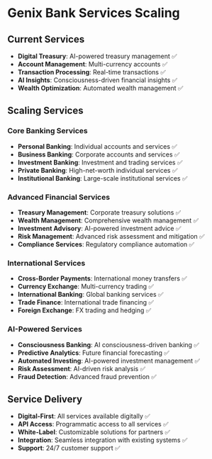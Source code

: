 # Genix Bank Services Scaling

## Current Services
- **Digital Treasury**: AI-powered treasury management ✅
- **Account Management**: Multi-currency accounts ✅
- **Transaction Processing**: Real-time transactions ✅
- **AI Insights**: Consciousness-driven financial insights ✅
- **Wealth Optimization**: Automated wealth management ✅

## Scaling Services

### Core Banking Services
- **Personal Banking**: Individual accounts and services ✅
- **Business Banking**: Corporate accounts and services ✅
- **Investment Banking**: Investment and trading services ✅
- **Private Banking**: High-net-worth individual services ✅
- **Institutional Banking**: Large-scale institutional services ✅

### Advanced Financial Services
- **Treasury Management**: Corporate treasury solutions ✅
- **Wealth Management**: Comprehensive wealth management ✅
- **Investment Advisory**: AI-powered investment advice ✅
- **Risk Management**: Advanced risk assessment and mitigation ✅
- **Compliance Services**: Regulatory compliance automation ✅

### International Services
- **Cross-Border Payments**: International money transfers ✅
- **Currency Exchange**: Multi-currency trading ✅
- **International Banking**: Global banking services ✅
- **Trade Finance**: International trade financing ✅
- **Foreign Exchange**: FX trading and hedging ✅

### AI-Powered Services
- **Consciousness Banking**: AI consciousness-driven banking ✅
- **Predictive Analytics**: Future financial forecasting ✅
- **Automated Investing**: AI-powered investment management ✅
- **Risk Assessment**: AI-driven risk analysis ✅
- **Fraud Detection**: Advanced fraud prevention ✅

## Service Delivery
- **Digital-First**: All services available digitally ✅
- **API Access**: Programmatic access to all services ✅
- **White-Label**: Customizable solutions for partners ✅
- **Integration**: Seamless integration with existing systems ✅
- **Support**: 24/7 customer support ✅
